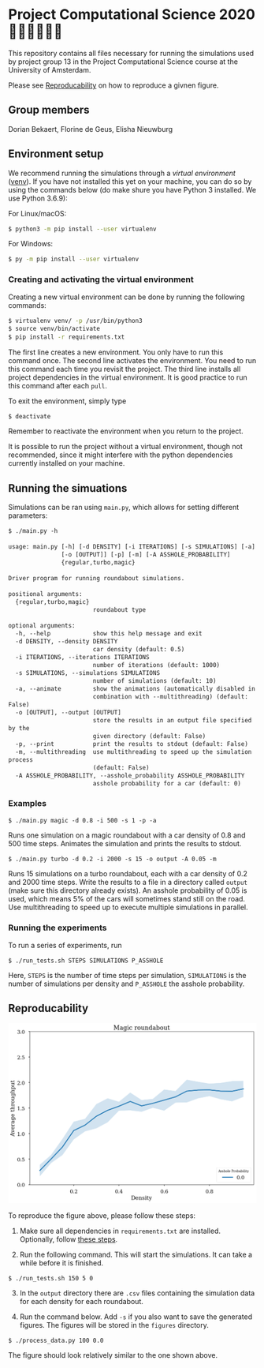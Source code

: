 # Project Computational Science 2020 :car::taxi::bus::police_car::blue_car::articulated_lorry:

This repository contains all files necessary for running the simulations used by project group 13 in the Project Computational Science course at the University of Amsterdam.

Please see [Reproducability](#reproducability) on how to reproduce a givnen figure.

## Group members
Dorian Bekaert, Florine de Geus, Elisha Nieuwburg

## Environment setup

We recommend running the simulations through a *virtual environment* ([venv](https://packaging.python.org/guides/installing-using-pip-and-virtual-environments/)). If you have not installed this yet on your machine, you can do so by using the commands below (do make shure you have Python 3 installed. We use Python 3.6.9):

For Linux/macOS:
```bash
$ python3 -m pip install --user virtualenv
```
For Windows:
```bash
$ py -m pip install --user virtualenv
```

### Creating and activating the virtual environment

Creating a new virtual environment can be done by running the following commands:

```bash
$ virtualenv venv/ -p /usr/bin/python3
$ source venv/bin/activate
$ pip install -r requirements.txt
```

The first line creates a new environment. You only have to run this command once.
The second line activates the environment. You need to run this command each time you revisit the project.
The third line installs all project dependencies in the virtual environment. It is good practice to run this command after each `pull`.

To exit the environment, simply type
```
$ deactivate
```
Remember to reactivate the environment when you return to the project.

It is possible to run the project without a virtual environment, though not recommended, since it might interfere with the python dependencies currently installed on your machine.

## Running the simuations

Simulations can be ran using `main.py`, which allows for setting different parameters:

```
$ ./main.py -h

usage: main.py [-h] [-d DENSITY] [-i ITERATIONS] [-s SIMULATIONS] [-a]
               [-o [OUTPUT]] [-p] [-m] [-A ASSHOLE_PROBABILITY]
               {regular,turbo,magic}

Driver program for running roundabout simulations.

positional arguments:
  {regular,turbo,magic}
                        roundabout type

optional arguments:
  -h, --help            show this help message and exit
  -d DENSITY, --density DENSITY
                        car density (default: 0.5)
  -i ITERATIONS, --iterations ITERATIONS
                        number of iterations (default: 1000)
  -s SIMULATIONS, --simulations SIMULATIONS
                        number of simulations (default: 10)
  -a, --animate         show the animations (automatically disabled in
                        combination with --multithreading) (default: False)
  -o [OUTPUT], --output [OUTPUT]
                        store the results in an output file specified by the
                        given directory (default: False)
  -p, --print           print the results to stdout (default: False)
  -m, --multithreading  use multithreading to speed up the simulation process
                        (default: False)
  -A ASSHOLE_PROBABILITY, --asshole_probability ASSHOLE_PROBABILITY
                        asshole probability for a car (default: 0)
```

### Examples
```
$ ./main.py magic -d 0.8 -i 500 -s 1 -p -a
```
Runs one simulation on a magic roundabout with a car density of 0.8 and 500 time steps. Animates the simulation and prints the results to stdout.

```
$ ./main.py turbo -d 0.2 -i 2000 -s 15 -o output -A 0.05 -m
```
Runs 15 simulations on a turbo roundabout, each with a car density of 0.2 and 2000 time steps. Write the results to a file in a directory called `output` (make sure this directory already exists). An asshole probability of 0.05 is used, which means 5% of the cars will sometimes stand still on the road. Use multithreading to speed up to execute multiple simulations in parallel.

### Running the experiments

To run a series of experiments, run
```
$ ./run_tests.sh STEPS SIMULATIONS P_ASSHOLE
```
Here, `STEPS` is the number of time steps per simulation, `SIMULATIONS` is the number of simulations per density and `P_ASSHOLE` the asshole probability.

## Reproducability

![](figures/magic_100.png)

To reproduce the figure above, please follow these steps:

1. Make sure all dependencies in `requirements.txt` are installed. Optionally, follow [these steps](#environment-setup).

2. Run the following command. This will start the simulations. It can take a while before it is finished.
 ```
$ ./run_tests.sh 150 5 0
```
3. In the `output` directory there are `.csv` files containing the simulation data for each density for each roundabout.

4. Run the command below. Add `-s` if you also want to save the generated figures. The figures will be stored in the `figures` directory.

```
$ ./process_data.py 100 0.0
```

The figure should look relatively similar to the one shown above.
